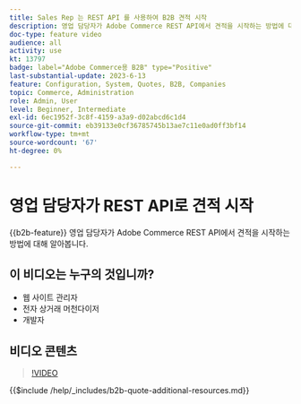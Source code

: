 ```yaml
---
title: Sales Rep 는 REST API 를 사용하여 B2B 견적 시작
description: 영업 담당자가 Adobe Commerce REST API에서 견적을 시작하는 방법에 대해 알아봅니다.
doc-type: feature video
audience: all
activity: use
kt: 13797
badge: label="Adobe Commerce용 B2B" type="Positive"
last-substantial-update: 2023-6-13
feature: Configuration, System, Quotes, B2B, Companies
topic: Commerce, Administration
role: Admin, User
level: Beginner, Intermediate
exl-id: 6ec1952f-3c8f-4159-a3a9-d02abcd6c1d4
source-git-commit: eb39133e0cf36785745b13ae7c11e0ad0ff3bf14
workflow-type: tm+mt
source-wordcount: '67'
ht-degree: 0%

---
```


# 영업 담당자가 REST API로 견적 시작

{{b2b-feature}}
영업 담당자가 Adobe Commerce REST API에서 견적을 시작하는 방법에 대해 알아봅니다.

## 이 비디오는 누구의 것입니까?

- 웹 사이트 관리자
- 전자 상거래 머천다이저
- 개발자

## 비디오 콘텐츠

>[!VIDEO](https://video.tv.adobe.com/v/3420414?learn=on)

{{$include /help/_includes/b2b-quote-additional-resources.md}}
